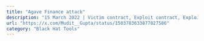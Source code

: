 ```yaml
---
title: "Agave Finance attack"
description: "15 March 2022 | Victim contract, Exploit contract, Exploit transaction"
url: "https://x.com/Mudit__Gupta/status/1503783633877827586"
category: "Black Hat Tools"
---
```

